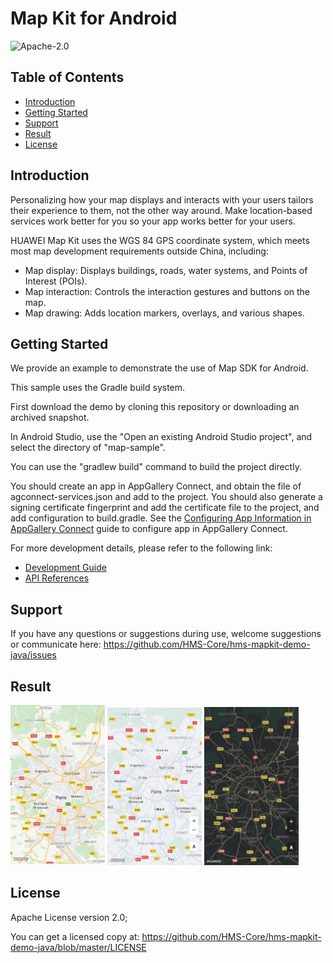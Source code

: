 Map Kit for Android
===============================

![Apache-2.0](https://img.shields.io/badge/license-Apache-blue)

## Table of Contents

 * [Introduction](#Introduction)
 * [Getting Started](#getting-started)
 * [Support](#Support)
 * [Result](#Result)
 * [License](#License)

Introduction
------------

Personalizing how your map displays and interacts with your users tailors their experience to them, not the other way around. Make location-based services work better for you so your app works better for your users.

HUAWEI Map Kit uses the WGS 84 GPS coordinate system, which meets most map development requirements outside China, including:

- Map display: Displays buildings, roads, water systems, and Points of Interest (POIs).
- Map interaction: Controls the interaction gestures and buttons on the map.
- Map drawing: Adds location markers, overlays, and various shapes.


Getting Started
---------------

We provide an example to demonstrate the use of Map SDK for Android.

This sample uses the Gradle build system.

First download the demo by cloning this repository or downloading an archived snapshot.

In Android Studio, use the "Open an existing Android Studio project", and select the directory of "map-sample".

You can use the "gradlew build" command to build the project directly.

You should create an app in AppGallery Connect, and obtain the file of agconnect-services.json and add to the project. You should also generate a signing certificate fingerprint  and add the certificate file to the project, and add configuration to build.gradle. See the [Configuring App Information in AppGallery Connect](https://developer.huawei.com/consumer/en/doc/development/HMS-Guides/hms-map-configuringinagc) guide to configure app in AppGallery Connect.



For more development details, please refer to the following link:

- [Development Guide](https://developer.huawei.com/consumer/en/doc/development/HMS-Guides/hms-map-v4-abouttheservice)
- [API References](https://developer.huawei.com/consumer/en/doc/development/HMS-References/hms-map-cameraupdate)

Support
-------

If you have any questions or suggestions during use, welcome suggestions or communicate here: https://github.com/HMS-Core/hms-mapkit-demo-java/issues

## Result

  <img src="standard.jpg" width = 30% height = 30%>

  <img src="simple.jpg" width = 30% height = 30%>

  <img src="night.jpg" width = 30% height = 30%>

License
-------

Apache License version 2.0;

You can get a licensed copy at: https://github.com/HMS-Core/hms-mapkit-demo-java/blob/master/LICENSE

